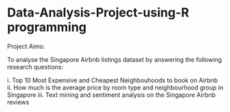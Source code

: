 # Data-Analysis-Project-using-R programming
Project Aims:

To analyse the Singapore Airbnb listings dataset by answering the following research questions:

i. Top 10 Most Expensive and Cheapest Neighbouhoods to book on Airbnb
ii. How much is the average price by room type and neighbourhood group in 
Singapore
iii. Text mining and sentiment analysis on the Singapore Airbnb reviews
